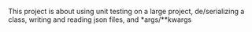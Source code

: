 This project is about using unit testing on a large project,
de/serializing a class, writing and reading json files,
and *args/**kwargs
